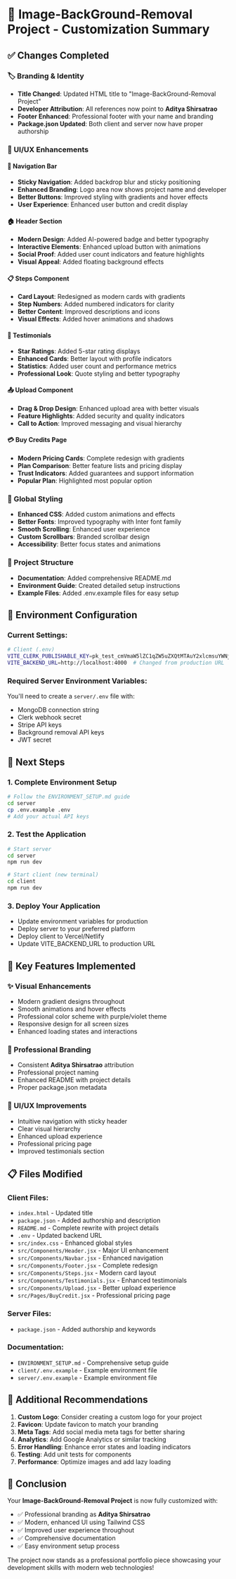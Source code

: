 # 🎨 Image-BackGround-Removal Project - Customization Summary

## ✅ Changes Completed

### 🏷️ Branding & Identity

- **Title Changed**: Updated HTML title to "Image-BackGround-Removal Project"
- **Developer Attribution**: All references now point to **Aditya Shirsatrao**
- **Footer Enhanced**: Professional footer with your name and branding
- **Package.json Updated**: Both client and server now have proper authorship

### 🎨 UI/UX Enhancements

#### 🧭 Navigation Bar

- **Sticky Navigation**: Added backdrop blur and sticky positioning
- **Enhanced Branding**: Logo area now shows project name and developer
- **Better Buttons**: Improved styling with gradients and hover effects
- **User Experience**: Enhanced user button and credit display

#### 🏠 Header Section

- **Modern Design**: Added AI-powered badge and better typography
- **Interactive Elements**: Enhanced upload button with animations
- **Social Proof**: Added user count indicators and feature highlights
- **Visual Appeal**: Added floating background effects

#### 📋 Steps Component

- **Card Layout**: Redesigned as modern cards with gradients
- **Step Numbers**: Added numbered indicators for clarity
- **Better Content**: Improved descriptions and icons
- **Visual Effects**: Added hover animations and shadows

#### 💝 Testimonials

- **Star Ratings**: Added 5-star rating displays
- **Enhanced Cards**: Better layout with profile indicators
- **Statistics**: Added user count and performance metrics
- **Professional Look**: Quote styling and better typography

#### 📤 Upload Component

- **Drag & Drop Design**: Enhanced upload area with better visuals
- **Feature Highlights**: Added security and quality indicators
- **Call to Action**: Improved messaging and visual hierarchy

#### 💳 Buy Credits Page

- **Modern Pricing Cards**: Complete redesign with gradients
- **Plan Comparison**: Better feature lists and pricing display
- **Trust Indicators**: Added guarantees and support information
- **Popular Plan**: Highlighted most popular option

### 🎨 Global Styling

- **Enhanced CSS**: Added custom animations and effects
- **Better Fonts**: Improved typography with Inter font family
- **Smooth Scrolling**: Enhanced user experience
- **Custom Scrollbars**: Branded scrollbar design
- **Accessibility**: Better focus states and animations

### 📁 Project Structure

- **Documentation**: Added comprehensive README.md
- **Environment Guide**: Created detailed setup instructions
- **Example Files**: Added .env.example files for easy setup

## 🔧 Environment Configuration

### Current Settings:

```bash
# Client (.env)
VITE_CLERK_PUBLISHABLE_KEY=pk_test_cmVmaW5lZC1qZW5uZXQtMTAuY2xlcmsuYWNjb3VudHMuZGV2JA
VITE_BACKEND_URL=http://localhost:4000  # Changed from production URL
```

### Required Server Environment Variables:

You'll need to create a `server/.env` file with:

- MongoDB connection string
- Clerk webhook secret
- Stripe API keys
- Background removal API keys
- JWT secret

## 🚀 Next Steps

### 1. **Complete Environment Setup**

```bash
# Follow the ENVIRONMENT_SETUP.md guide
cd server
cp .env.example .env
# Add your actual API keys
```

### 2. **Test the Application**

```bash
# Start server
cd server
npm run dev

# Start client (new terminal)
cd client
npm run dev
```

### 3. **Deploy Your Application**

- Update environment variables for production
- Deploy server to your preferred platform
- Deploy client to Vercel/Netlify
- Update VITE_BACKEND_URL to production URL

## 🎯 Key Features Implemented

### ✨ Visual Enhancements

- Modern gradient designs throughout
- Smooth animations and hover effects
- Professional color scheme with purple/violet theme
- Responsive design for all screen sizes
- Enhanced loading states and interactions

### 🔐 Professional Branding

- Consistent **Aditya Shirsatrao** attribution
- Professional project naming
- Enhanced README with project details
- Proper package.json metadata

### 🎨 UI/UX Improvements

- Intuitive navigation with sticky header
- Clear visual hierarchy
- Enhanced upload experience
- Professional pricing page
- Improved testimonials section

## 📋 Files Modified

### Client Files:

- `index.html` - Updated title
- `package.json` - Added authorship and description
- `README.md` - Complete rewrite with project details
- `.env` - Updated backend URL
- `src/index.css` - Enhanced global styles
- `src/Components/Header.jsx` - Major UI enhancement
- `src/Components/Navbar.jsx` - Enhanced navigation
- `src/Components/Footer.jsx` - Complete redesign
- `src/Components/Steps.jsx` - Modern card layout
- `src/Components/Testimonials.jsx` - Enhanced testimonials
- `src/Components/Upload.jsx` - Better upload experience
- `src/Pages/BuyCredit.jsx` - Professional pricing page

### Server Files:

- `package.json` - Added authorship and keywords

### Documentation:

- `ENVIRONMENT_SETUP.md` - Comprehensive setup guide
- `client/.env.example` - Example environment file
- `server/.env.example` - Example environment file

## 🔮 Additional Recommendations

1. **Custom Logo**: Consider creating a custom logo for your project
2. **Favicon**: Update favicon to match your branding
3. **Meta Tags**: Add social media meta tags for better sharing
4. **Analytics**: Add Google Analytics or similar tracking
5. **Error Handling**: Enhance error states and loading indicators
6. **Testing**: Add unit tests for components
7. **Performance**: Optimize images and add lazy loading

## 🎉 Conclusion

Your **Image-BackGround-Removal Project** is now fully customized with:

- ✅ Professional branding as **Aditya Shirsatrao**
- ✅ Modern, enhanced UI using Tailwind CSS
- ✅ Improved user experience throughout
- ✅ Comprehensive documentation
- ✅ Easy environment setup process

The project now stands as a professional portfolio piece showcasing your development skills with modern web technologies!
